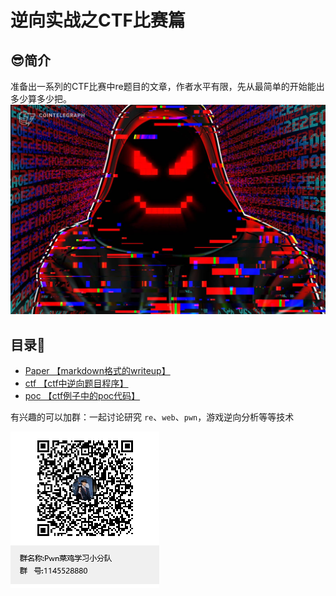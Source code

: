 # 逆向实战之CTF比赛篇
## :sunglasses:简介

准备出一系列的CTF比赛中re题目的文章，作者水平有限，先从最简单的开始能出多少算多少把。
![avatar](./assets/logo.jpg)  

## 目录:file_folder:
- [Paper    【markdown格式的writeup】](Paper)
- [ctf    【ctf中逆向题目程序】](ctf)
- [poc 【ctf例子中的poc代码】](poc)



有兴趣的可以加群：一起讨论研究 `re`、`web`、`pwn`，游戏逆向分析等等技术

![avatar](./assets/qr.png) 

